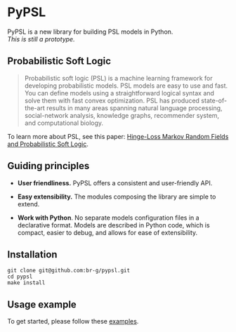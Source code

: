 # PyPSL

PyPSL is a new library for building PSL models in Python.    
*This is still a prototype.*

## Probabilistic Soft Logic

> Probabilistic soft logic (PSL) is a machine learning framework for developing probabilistic models. PSL models are easy to use and fast. You can define models using a straightforward logical syntax and solve them with fast convex optimization. PSL has produced state-of-the-art results in many areas spanning natural language processing, social-network analysis, knowledge graphs, recommender system, and computational biology.

To learn more about PSL, see this paper: [Hinge-Loss Markov Random Fields
and Probabilistic Soft Logic](http://www.jmlr.org/papers/volume18/15-631/15-631.pdf).

## Guiding principles

- __User friendliness.__ PyPSL offers a consistent and user-friendly API.

- __Easy extensibility.__ The modules composing the library are simple to extend.

- __Work with Python__. No separate models configuration files in a declarative format. Models are described in Python code, which is compact, easier to debug, and allows for ease of extensibility.

## Installation

```
git clone git@github.com:br-g/pypsl.git
cd pypsl
make install
```

## Usage example
To get started, please follow these [examples](https://github.com/br-g/pypsl/tree/master/examples).
